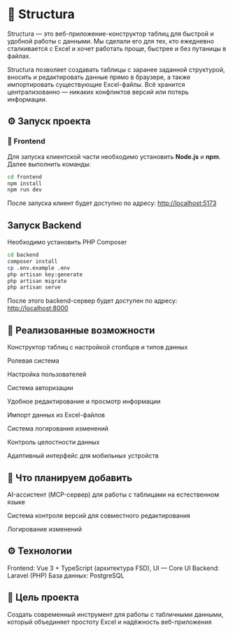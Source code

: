 # 🧩 Structura

Structura — это веб-приложение-конструктор таблиц для быстрой и удобной работы с данными.
Мы сделали его для тех, кто ежедневно сталкивается с Excel и хочет работать проще, быстрее и без путаницы в файлах.

Structura позволяет создавать таблицы с заранее заданной структурой, вносить и редактировать данные прямо в браузере, а также импортировать существующие Excel-файлы. Всё хранится централизованно — никаких конфликтов версий или потерь информации.

## ⚙️ Запуск проекта

### 🔹 Frontend

Для запуска клиентской части необходимо установить **Node.js** и **npm**.  
Далее выполнить команды:

```bash
cd frontend
npm install
npm run dev
```

После запуска клиент будет доступно по адресу:
<http://localhost:5173>

## Запуск Backend

Необходимо установить PHP Composer

```bash
cd backend
composer install
cp .env.example .env
php artisan key:generate
php artisan migrate
php artisan serve
```

После этого backend-сервер будет доступен по адресу:
<http://localhost:8000>

## 🚀 Реализованные возможности

Конструктор таблиц с настройкой столбцов и типов данных

Ролевая система

Настройка пользователей

Система авторизации

Удобное редактирование и просмотр информации

Импорт данных из Excel-файлов

Система логирования изменений

Контроль целостности данных

Адаптивный интерфейс для мобильных устройств

## 🧠 Что планируем добавить

AI-ассистент (MCP-сервер) для работы с таблицами на естественном языке

Система контроля версий для совместного редактирования

Логирование изменений

## ⚙️ Технологии

Frontend: Vue 3 + TypeScript (архитектура FSD), UI — Core UI
Backend: Laravel (PHP)
База данных: PostgreSQL

## 🎯 Цель проекта

Создать современный инструмент для работы с табличными данными,
который объединяет простоту Excel и надёжность веб-приложения
